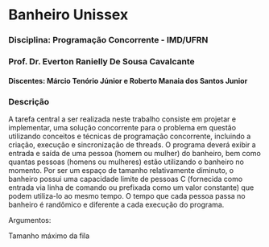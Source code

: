 # Banheiro Unissex

### Disciplina: Programação Concorrente - IMD/UFRN
### Prof. Dr. Everton Ranielly De Sousa Cavalcante
#### Discentes: Márcio Tenório Júnior e Roberto Manaia dos Santos Junior

### Descrição
A tarefa central a ser realizada neste trabalho consiste em projetar e implementar, uma solução concorrente para o problema em questão utilizando conceitos e
técnicas de programação concorrente, incluindo a criação, execução e sincronização de threads. O programa deverá
exibir a entrada e saída de uma pessoa (homem ou mulher) do banheiro, bem como quantas pessoas (homens
ou mulheres) estão utilizando o banheiro no momento. Por ser um espaço de tamanho relativamente diminuto, o
banheiro possui uma capacidade limite de pessoas C (fornecida como entrada via linha de comando ou prefixada
como um valor constante) que podem utiliza-lo ao mesmo tempo. O tempo que cada pessoa passa no banheiro é
randômico e diferente a cada execução do programa.

Argumentos:  

Tamanho máximo da fila


